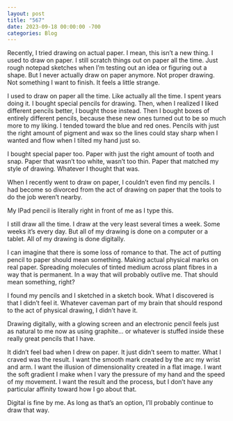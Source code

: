```yaml
---
layout: post
title: "567"
date: 2023-09-18 00:00:00 -700
categories: Blog
---
```


Recently, I tried drawing on actual paper. I mean, this isn’t a new thing. I used to draw on paper. I still scratch things out on paper all the time. Just rough notepad sketches when I’m testing out an idea or figuring out a shape. But I never actually draw on paper anymore. Not proper drawing. Not something I want to finish. It feels a little strange.

I used to draw on paper all the time. Like actually all the time. I spent years doing it. I bought special pencils for drawing. Then, when I realized I liked different pencils better, I bought those instead. Then I bought boxes of entirely different pencils, because these new ones turned out to be so much more to my liking. I tended toward the blue and red ones. Pencils with just the right amount of pigment and wax so the lines could stay sharp when I wanted and flow when I tilted my hand just so.

I bought special paper too. Paper with just the right amount of tooth and snap. Paper that wasn’t too white, wasn’t too thin. Paper that matched my style of drawing. Whatever I thought that was.

When I recently went to draw on paper, I couldn’t even find my pencils. I had become so divorced from the act of drawing on paper that the tools to do the job weren’t nearby.

My IPad pencil is literally right in front of me as I type this.

I still draw all the time. I draw at the very least several times a week. Some weeks it’s every day. But all of my drawing is done on a computer or a tablet. All of my drawing is done digitally.

I can imagine that there is some loss of romance to that. The act of putting pencil to paper should mean something. Making actual physical marks on real paper. Spreading molecules of tinted medium across plant fibres in a way that is permanent. In a way that will probably outlive me. That should mean something, right?

I found my pencils and I sketched in a sketch book. What I discovered is that I didn’t feel it. Whatever caveman part of my brain that should respond to the act of physical drawing, I didn’t have it.

Drawing digitally, with a glowing screen and an electronic pencil feels just as natural to me now as using graphite… or whatever is stuffed inside these really great pencils that I have.

It didn’t feel bad when I drew on paper. It just didn’t seem to matter. What I craved was the result. I want the smooth mark created by the arc my wrist and arm. I want the illusion of dimensionality created in a flat image. I want the soft gradient I make when I vary the pressure of my hand and the speed of my movement. I want the result and the process, but I don’t have any particular affinity toward how I go about that.

Digital is fine by me. As long as that’s an option, I’ll probably continue to draw that way.

​
